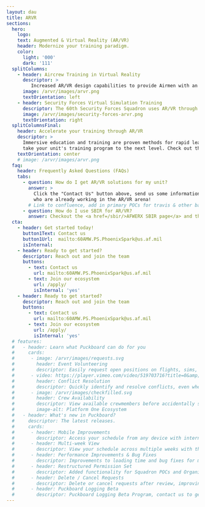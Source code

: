 ```yaml
---
layout: dau
title: ARVR
sections:
  hero:
    logo: 
    text: Augmented & Virtual Reality (AR/VR)
    header: Modernize your training paradigm.
    color:
      light: '000'
      dark: '111'
  splitColumns:
    - header: Aircrew Training in Virtual Reality
      descriptor: >
         Increased AR/VR design capabilities to provide Airmen with an advanced platform to design and execute complex AR/VR training simulations. They have developed an emergency escape testing program, virtual loadmaster preflight checklist and a 360 degree AR (Aerial Refueling) instructional video.
      image: /arvr/images/arvr.png
      textOrientation: left
    - header: Security Forces Virtual Simulation Training
      descriptor: The 60th Security Forces Squadron uses AR/VR through an AFWERX SBIR company to build virtual training scenarios that allows security forces members to train/develop situational experiences in a controlled environment.  
      image: /arvr/images/security-forces-arvr.png
      textOrientation: right
  splitColumnsFinal:
    header: Accelerate your training through AR/VR
    descriptor: >
      Immersive education and training are proven methods for rapid learning & knowledge retention.  AR/VR solutions are designed to
      take your unit's training program to the next level. Check out the FAQ's for more information.
    textOrientation: center
    # image: /arvr/images/arvr.png
  faq:
    header: Frequently Asked Questions (FAQs)
    tabs:
      - question: How do I get AR/VR solutions for my unit?
        answer: >
          Click the "Contact Us" button above, send us some information about your use case, and we will connect you to other teams on base
          who are already working in the AR/VR arena!
        # Link to confluence, add in primary POCs for travis & other bases, if that doesn't work, try a new SBIR (see FAQ below) 
      - question: How do I use SBIR for AR/VR?
        answer: Checkout the <a href=/sbir/>AFWERX SBIR page</a> and the <a href=/arvr-sbir-list/>AFWERX AR/VR SBIR Companies</a> list first, and feel to reachout to any of these companies!  When you feel like you are ready to move forward, come by during the Phoenix Spark walk-in hours on Fridays afteroons & we can talk next steps!
  cta:
    - header: Get started today!
      button1Text: Contact us
      button1Url:  mailto:60AMW.PS.PhoenixSpark@us.af.mil
      isInternal: 
    - header: Ready to get started?
      descriptor: Reach out and join the team
      buttons:
        - text: Contact us
          url: mailto:60AMW.PS.PhoenixSpark@us.af.mil
        - text: Join our ecosystem
          url: /apply/
          isInternal: 'yes'
    - header: Ready to get started?
      descriptor: Reach out and join the team
      buttons:
        - text: Contact us
          url: mailto:60AMW.PS.PhoenixSpark@us.af.mil
        - text: Join our ecosystem
          url: /apply/
          isInternal: 'yes'
  # features:
  #   - header: Learn what Puckboard can do for you
  #     cards:
  #      - image: /arvr/images/requests.svg
  #        header: Event Volunteering
  #        descriptor: Easily request open positions on flights, sims, or ground events from your personal device, anywhere in the world...without needing a lengthy text chain to your schedulers.
  #      - video: https://player.vimeo.com/video/519703716?title=0&amp;byline=0&amp;portrait=0&amp;badge=0&amp;autopause=0&amp;player_id=0&amp;app_id=58479
  #        header: Conflict Resolution
  #        descriptor: Quickly identify and resolve conflicts, even when crewmembers are scheduled separately by two different organizations.
  #      - image: /arvr/images/checkfilled.svg
  #        header: Crew Availability
  #        descriptor: View available crewmembers before accidentally scheduling someone for two flights at the same time.
  #        image-alt: Platform One Ecosystem
  #   - header: What's new in Puckboard?
  #     descriptor: The latest releases.
  #     cards:
  #      - header: Mobile Improvements
  #        descriptor: Access your schedule from any device with internet connection, make requests, and approve them all on your phone. 
  #      - header: Multi-week View
  #        descriptor: View your schedule across multiple weeks with the click of a button, with easy filters available to view by personnel or event type.
  #      - header: Performance Improvements & Bug Fixes
  #        descriptor: Improvements to loading time and bug fixes for multiple features. 
  #      - header: Restructured Permission Set
  #        descriptor: Added functionality for Squadron POCs and Organizational Admins, with greater flexibility to scale fast and securely.
  #      - header: Delete / Cancel Requests
  #        descriptor: Delete or cancel requests after review, improving communications within your squadron. 
  #      - header: Puckboard Logging Beta
  #        descriptor: Puckboard Logging Beta Program, contact us to get involved!
---
```

